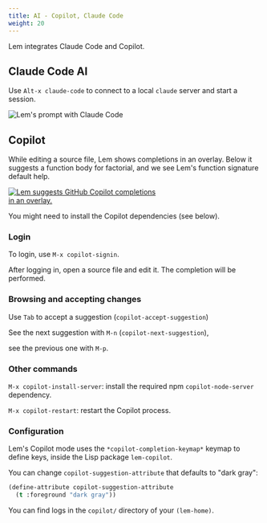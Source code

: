 ```yaml
---
title: AI - Copilot, Claude Code
weight: 20
---
```


Lem integrates Claude Code and Copilot.

## Claude Code AI

Use `Alt-x claude-code` to connect to a local `claude` server and start a session.

![](/claude.png "Lem's prompt with Claude Code")

## Copilot

While editing a source file, Lem shows completions in an
overlay. Below it suggests a function body for factorial, and we see
Lem's function signature default help.

<a href="/copilot.png"> <img class="" src="/copilot.png" alt="Lem suggests GitHub Copilot completions in an overlay." style="max-width: 60%"> </a>

You might need to install the Copilot dependencies (see below).


### Login

To login, use `M-x copilot-signin`.

After logging in, open a source file and edit it. The completion will be performed.

### Browsing and accepting changes

Use `Tab` to accept a suggestion (`copilot-accept-suggestion`)

See the next suggestion with `M-n` (`copilot-next-suggestion`),

see the previous one with `M-p`.


### Other commands

`M-x copilot-install-server`: install the required npm `copilot-node-server` dependency.

`M-x copilot-restart`: restart the Copilot process.


### Configuration

Lem's Copilot mode uses the `*copilot-completion-keymap*` keymap to
define keys, inside the Lisp package `lem-copilot`.

You can change `copilot-suggestion-attribute` that defaults to "dark gray":

```lisp
(define-attribute copilot-suggestion-attribute
  (t :foreground "dark gray"))
```

You can find logs in the `copilot/` directory of your `(lem-home)`.
